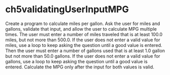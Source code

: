 # ch5validatingUserInputMPG
Create a program to calculate miles per gallon. Ask the user for miles and gallons, validate that input, and allow the user to calculate MPG multiple times.  The user must enter a number of miles traveled that is at least 100.0 miles, but not more than 500.0. If the user does not enter a valid value for miles, use a loop to keep asking the question until a good value is entered.  Then the user must enter a number of gallons used that is at least 1.0 gallon but not more than 50.0 gallons. If the user does not enter a valid value for gallons, use a loop to keep asking the question until a good value is entered.  Calculate the MPG only after the input for both values is valid.
